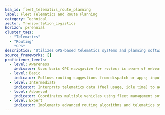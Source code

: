 ```yaml
---
ksa_id: fleet_telematics_route_planning  
label: Fleet Telematics and Route Planning  
category: Technical  
sector: Transportation_Logistics  
horizon: perennial  
cluster_tags:  
  - "Telematics"  
  - "Routing"  
  - "GPS"  
description: "Utilizes GPS-based telematics systems and planning software to optimize delivery routes and monitor fleet performance."  
source_frameworks: []  
proficiency_levels:  
  - level: Awareness  
    indicator: Uses basic GPS navigation for routes; is aware of onboard telematics devices (e.g. electronic logging devices) and their purpose.  
  - level: Basic  
    indicator: Follows routing suggestions from dispatch or apps; inputs data into an ELD or fleet app and responds to simple real-time traffic alerts.  
  - level: Intermediate  
    indicator: Interprets telematics data (fuel usage, idle time) to adjust driving habits; rearranges routes in response to traffic or weather to maintain efficiency.  
  - level: Advanced  
    indicator: Coordinates multiple vehicles using fleet management software; analyzes telematics reports (speed, downtime) to improve route efficiency and maintenance scheduling.  
  - level: Expert  
    indicator: Implements advanced routing algorithms and telematics systems fleet-wide; optimizes logistics operations through data-driven planning and trains staff on best-use practices.  
---
```

